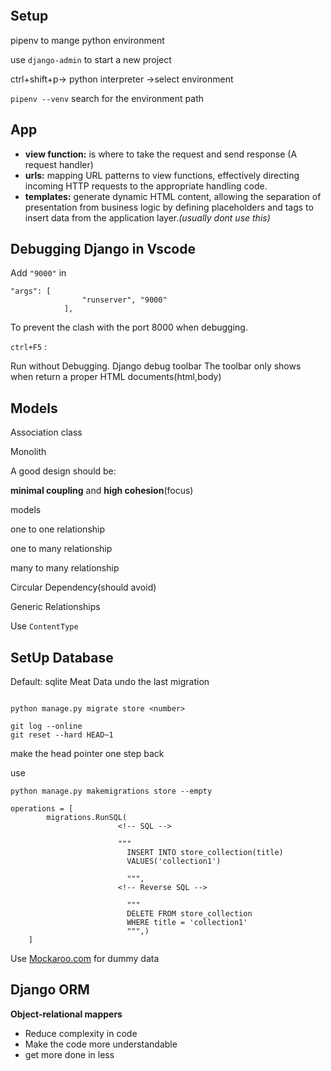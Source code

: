 ```

```

## Setup

pipenv to mange python environment

use `django-admin` to start a new project

ctrl+shift+p-> python interpreter ->select environment

`pipenv --venv` search for the environment path

## App

* **view function:** is where to take the request and send response (A request handler)
* **urls:** mapping URL patterns to view functions, effectively directing incoming HTTP requests to the appropriate handling code.
* **templates:** generate dynamic HTML content, allowing the separation of presentation from business logic by defining placeholders and tags to insert data from the application layer.*(usually dont use this)*

## **Debugging Django in Vscode**

Add `"9000"` in

```
"args": [
                "runserver", "9000"
            ],
```

To prevent the clash with the port 8000 when debugging.

`ctrl+F5` :

Run without Debugging.
Django debug toolbar
The toolbar only shows when return a proper HTML documents(html,body)

## Models

Association class

Monolith

A good design should be:

**minimal coupling** and **high cohesion**(focus)

models

one to one relationship

one to many relationship

many to many relationship

Circular Dependency(should avoid)

Generic Relationships

Use `ContentType`

## SetUp Database

Default: sqlite
Meat Data
undo the last migration

```

python manage.py migrate store <number>

```

```
git log --online
git reset --hard HEAD~1
```

make the head pointer one step back

use

```
python manage.py makemigrations store --empty

```

```
operations = [
        migrations.RunSQL(
                        <!-- SQL -->

                        """
                          INSERT INTO store_collection(title)
                          VALUES('collection1')

                          """,
                        <!-- Reverse SQL -->

                          """
                          DELETE FROM store_collection
                          WHERE title = 'collection1'
                          """,)
    ]

```

Use [Mockaroo.com](https://www.mockaroo.com) for dummy data

## Django ORM

**Object-relational mappers**

* Reduce complexity in code
* Make the code more understandable
* get more done in less
